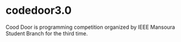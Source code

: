 # codedoor3.0
  Cood Door is programming competition organized by IEEE Mansoura Student Branch for the third time.
